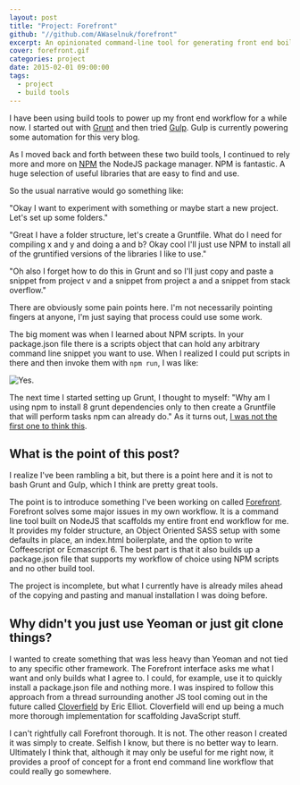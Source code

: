```yaml
---
layout: post
title: "Project: Forefront"
github: "//github.com/AWaselnuk/forefront"
excerpt: An opinionated command-line tool for generating front end boilerplate and workflow.
cover: forefront.gif
categories: project
date: 2015-02-01 09:00:00
tags:
  - project
  - build tools
---
```


I have been using build tools to power up my front end workflow for a while now. I started out with [Grunt](http://gruntjs.com/) and then tried [Gulp](http://gulpjs.com/). Gulp is currently powering some automation for this very blog.

As I moved back and forth between these two build tools, I continued to rely more and more on [NPM](https://www.npmjs.com/) the NodeJS package manager. NPM is fantastic. A huge selection of useful libraries that are easy to find and use.

So the usual narrative would go something like:

"Okay I want to experiment with something or maybe start a new project. Let's set up some folders."

"Great I have a folder structure, let's create a Gruntfile. What do I need for compiling x and y and doing a and b? Okay cool I'll just use NPM to install all of the gruntified versions of the libraries I like to use."

"Oh also I forget how to do this in Grunt and so I'll just copy and paste a snippet from project v and a snippet from project a and a snippet from stack overflow."

There are obviously some pain points here. I'm not necessarily pointing fingers at anyone, I'm just saying that process could use some work.

The big moment was when I learned about NPM scripts. In your package.json file there is a scripts object that can hold any arbitrary command line snippet you want to use. When I realized I could put scripts in there and then invoke them with `npm run`, I was like:

![Yes.](http://media.giphy.com/media/W9WSk4tEU1aJW/giphy.gif)

The next time I started setting up Grunt, I thought to myself: "Why am I using npm to install 8 grunt dependencies only to then create a Gruntfile that will perform tasks npm can already do." As it turns out, [I was not the first one to think this](http://blog.keithcirkel.co.uk/why-we-should-stop-using-grunt/).

## What is the point of this post?

I realize I've been rambling a bit, but there is a point here and it is not to bash Grunt and Gulp, which I think are pretty great tools.

The point is to introduce something I've been working on called [Forefront](https://github.com/AWaselnuk/forefront).
Forefront solves some major issues in my own workflow. It is a command line tool built on NodeJS that scaffolds my entire front end workflow for me. It provides my folder structure, an Object Oriented SASS setup with some defaults in place, an index.html boilerplate, and the option to write Coffeescript or Ecmascript 6. The best part is that it also builds up a package.json file that supports my workflow of choice using NPM scripts and no other build tool.

The project is incomplete, but what I currently have is already miles ahead of the copying and pasting and manual installation I was doing before.

## Why didn't you just use Yeoman or just git clone things?

I wanted to create something that was less heavy than Yeoman and not tied to any specific other framework. The Forefront interface asks me what I want and only builds what I agree to. I could, for example, use it to quickly install a package.json file and nothing more. I was inspired to follow this approach from a thread surrounding another JS tool coming out in the future called [Cloverfield](https://github.com/ericelliott/cloverfield/issues/2) by Eric Elliot. Cloverfield will end up being a much more thorough implementation for scaffolding JavaScript stuff.

I can't rightfully call Forefront thorough. It is not. The other reason I created it was simply to create. Selfish I know, but there is no better way to learn. Ultimately I think that, although it may only be useful for me right now, it provides a proof of concept for a front end command line workflow that could really go somewhere.
